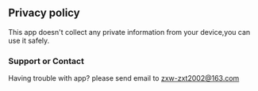 ## Privacy policy

This app doesn't collect any private information from your device,you can use it safely.



### Support or Contact

Having trouble with app? please send email to zxw-zxt2002@163.com
